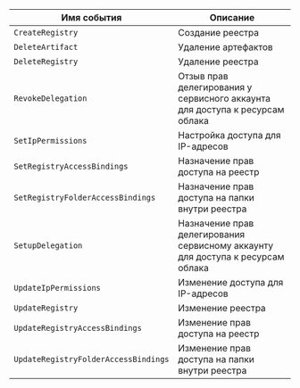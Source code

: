 Имя события | Описание
--- | ---
`CreateRegistry` | Создание реестра
`DeleteArtifact` | Удаление артефактов
`DeleteRegistry` | Удаление реестра
`RevokeDelegation` | Отзыв прав делегирования у сервисного аккаунта для доступа к ресурсам облака
`SetIpPermissions` | Настройка доступа для IP-адресов
`SetRegistryAccessBindings` | Назначение прав доступа на реестр
`SetRegistryFolderAccessBindings` | Назначение прав доступа на папки внутри реестра
`SetupDelegation` | Назначение прав делегирования сервисному аккаунту для доступа к ресурсам облака
`UpdateIpPermissions` | Изменение доступа для IP-адресов
`UpdateRegistry` | Изменение реестра
`UpdateRegistryAccessBindings` | Изменение прав доступа на реестр
`UpdateRegistryFolderAccessBindings` | Изменение прав доступа на папки внутри реестра
